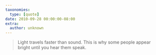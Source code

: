 ```yaml
---
taxonomies:
  type: [quote]
date: 2010-09-28 00:00:00-08:00
extra:
  author: unknown
---
```

> Light travels faster than sound. This is why some people appear bright until you hear them speak.
